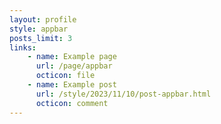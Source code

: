 ```yaml
---
layout: profile
style: appbar
posts_limit: 3
links: 
    - name: Example page
      url: /page/appbar
      octicon: file
    - name: Example post
      url: /style/2023/11/10/post-appbar.html
      octicon: comment
---
```

